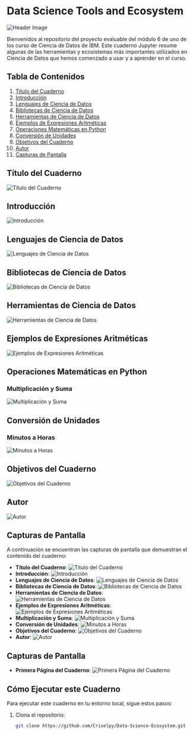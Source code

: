 # Data Science Tools and Ecosystem

![Header Image](https://github.com/Criselpy/Data-Science-Ecosystem/raw/main/header-image.jpg) <!-- Puedes agregar una imagen de encabezado atractiva aquí -->

Bienvenidos al repositorio del proyecto evaluable del módulo 6 de uno de los curso de Ciencia de Datos de IBM. Este cuaderno Jupyter resume algunas de las herramientas y ecosistemas más importantes utilizados en Ciencia de Datos que hemos comenzado a usar y a aprender en el curso.

## Tabla de Contenidos

1. [Título del Cuaderno](#título-del-cuaderno)
2. [Introducción](#introducción)
3. [Lenguajes de Ciencia de Datos](#lenguajes-de-ciencia-de-datos)
4. [Bibliotecas de Ciencia de Datos](#bibliotecas-de-ciencia-de-datos)
5. [Herramientas de Ciencia de Datos](#herramientas-de-ciencia-de-datos)
6. [Ejemplos de Expresiones Aritméticas](#ejemplos-de-expresiones-aritméticas)
7. [Operaciones Matemáticas en Python](#operaciones-matemáticas-en-python)
8. [Conversión de Unidades](#conversión-de-unidades)
9. [Objetivos del Cuaderno](#objetivos-del-cuaderno)
10. [Autor](#autor)
11. [Capturas de Pantalla](#capturas-de-pantalla)

## Título del Cuaderno

![Título del Cuaderno](https://github.com/Criselpy/Data-Science-Ecosystem/raw/main/2-title.png)

## Introducción

![Introducción](https://github.com/Criselpy/Data-Science-Ecosystem/raw/main/3-intro.png)

## Lenguajes de Ciencia de Datos

![Lenguajes de Ciencia de Datos](https://github.com/Criselpy/Data-Science-Ecosystem/raw/main/4-dslanguages.png)

## Bibliotecas de Ciencia de Datos

![Bibliotecas de Ciencia de Datos](https://github.com/Criselpy/Data-Science-Ecosystem/raw/main/5-dslibraries.png)

## Herramientas de Ciencia de Datos

![Herramientas de Ciencia de Datos](https://github.com/Criselpy/Data-Science-Ecosystem/raw/main/6-dstools.png)

## Ejemplos de Expresiones Aritméticas

![Ejemplos de Expresiones Aritméticas](https://github.com/Criselpy/Data-Science-Ecosystem/raw/main/7-introarithmetic.png)

## Operaciones Matemáticas en Python

### Multiplicación y Suma

![Multiplicación y Suma](https://github.com/Criselpy/Data-Science-Ecosystem/raw/main/8-multiplyandaddintegers.png)

## Conversión de Unidades

### Minutos a Horas

![Minutos a Horas](https://github.com/Criselpy/Data-Science-Ecosystem/raw/main/9-hourstominutes.png)

## Objetivos del Cuaderno

![Objetivos del Cuaderno](https://github.com/Criselpy/Data-Science-Ecosystem/raw/main/10-objectives.png)

## Autor

![Autor](https://github.com/Criselpy/Data-Science-Ecosystem/raw/main/11-authordetails.png)

## Capturas de Pantalla

A continuación se encuentran las capturas de pantalla que demuestran el contenido del cuaderno:

- **Título del Cuaderno**: ![Título del Cuaderno](https://github.com/Criselpy/Data-Science-Ecosystem/raw/main/2-title.png)
- **Introducción**: ![Introducción](https://github.com/Criselpy/Data-Science-Ecosystem/raw/main/3-intro.png)
- **Lenguajes de Ciencia de Datos**: ![Lenguajes de Ciencia de Datos](https://github.com/Criselpy/Data-Science-Ecosystem/raw/main/4-dslanguages.png)
- **Bibliotecas de Ciencia de Datos**: ![Bibliotecas de Ciencia de Datos](https://github.com/Criselpy/Data-Science-Ecosystem/raw/main/5-dslibraries.png)
- **Herramientas de Ciencia de Datos**: ![Herramientas de Ciencia de Datos](https://github.com/Criselpy/Data-Science-Ecosystem/raw/main/6-dstools.png)
- **Ejemplos de Expresiones Aritméticas**: ![Ejemplos de Expresiones Aritméticas](https://github.com/Criselpy/Data-Science-Ecosystem/raw/main/7-introarithmetic.png)
- **Multiplicación y Suma**: ![Multiplicación y Suma](https://github.com/Criselpy/Data-Science-Ecosystem/raw/main/8-multiplyandaddintegers.png)
- **Conversión de Unidades**: ![Minutos a Horas](https://github.com/Criselpy/Data-Science-Ecosystem/raw/main/9-hourstominutes.png)
- **Objetivos del Cuaderno**: ![Objetivos del Cuaderno](https://github.com/Criselpy/Data-Science-Ecosystem/raw/main/10-objectives.png)
- **Autor**: ![Autor](https://github.com/Criselpy/Data-Science-Ecosystem/raw/main/11-authordetails.png)

## Capturas de Pantalla

- **Primera Página del Cuaderno**: ![Primera Página del Cuaderno](https://github.com/Criselpy/Data-Science-Ecosystem/raw/main/1-notebook.png)

## Cómo Ejecutar este Cuaderno

Para ejecutar este cuaderno en tu entorno local, sigue estos pasos:

1. Clona el repositorio:
   ```bash
   git clone https://github.com/Criselpy/Data-Science-Ecosystem.git
